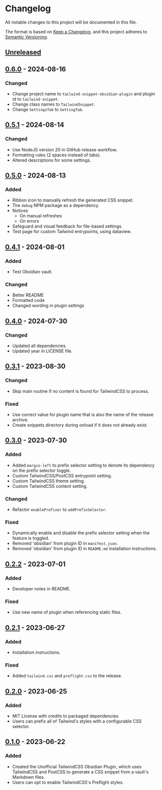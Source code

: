 # Changelog

All notable changes to this project will be documented in this file.

The format is based on [Keep a Changelog](https://keepachangelog.com/en/1.0.0/),
and this project adheres to
[Semantic Versioning](https://semver.org/spec/v2.0.0.html).

<!-- #### Subheading order reference -->
<!-- -   `Added` -->
<!-- -   `Changed` -->
<!-- -   `Deprecated` -->
<!-- -   `Removed` -->
<!-- -   `Fixed` -->
<!-- -   `Security` -->

## [Unreleased]

## [0.6.0] - 2024-08-16

### Changed

- Change project name to `tailwind-snippet-obsidian-plugin` and plugin id to `tailwind-snippet`.
- Change class names to `TailwindSnippet`.
- Change `SettingsTab` to `SettingTab`.

## [0.5.1] - 2024-08-14

### Changed

- Use NodeJS version 20 in GitHub release workflow.
- Formatting rules (2 spaces instead of tabs).
- Altered descriptions for some settings.

## [0.5.0] - 2024-08-13

### Added

- Ribbon icon to manually refresh the generated CSS snippet.
- The `debug` NPM package as a dependency.
- Notices
  - On manual refreshes
  - On errors
- Safeguard and visual feedback for file-based settings.
- Test page for custom Tailwind entrypoints, using dataview.

## [0.4.1] - 2024-08-01

### Added

- Test Obsidian vault.

### Changed

- Better README
- Formatted code
- Changed wording in plugin settings

## [0.4.0] - 2024-07-30

### Changed

- Updated all dependencies.
- Updated year in LICENSE file.

## [0.3.1] - 2023-08-30

### Changed

- Skip main routine if no content is found for TailwindCSS to process.

### Fixed

- Use correct value for plugin name that is also the name of the release
  archive.
- Create snippets directory during onload if it does not already exist.

## [0.3.0] - 2023-07-30

### Added

- Added `margin-left` to prefix selector setting to denote its dependency on
  the prefix selector toggle.
- Custom TailwindCSS/PostCSS entrypoint setting.
- Custom TailwindCSS theme setting.
- Custom TailwindCSS content setting.

### Changed

- Refactor `enablePrefixer` to `addPrefixSelector`.

### Fixed

- Dynamically enable and disable the prefix selector setting when the feature
  is toggled.
- Removed 'obsidian' from plugin ID in `manifest.json`.
- Removed 'obsidian' from plugin ID in `README.md` installation instructions.

## [0.2.2] - 2023-07-01

### Added

- Developer notes in README.

### Fixed

- Use new name of plugin when referencing static files.

## [0.2.1] - 2023-06-27

### Added

- Installation instructions.

### Fixed

- Added `tailwind.css` and `preflight.css` to the release.

## [0.2.0] - 2023-06-25

### Added

- MIT License with credits to packaged dependencies
- Users can prefix all of Tailwind's styles with a configurable CSS selector.

## [0.1.0] - 2023-06-22

### Added

- Created the Unofficial TailwindCSS Obsidian Plugin, which uses TailwindCSS
  and PostCSS to generate a CSS snippet from a vault's Markdown files.
- Users can opt to enable TailwindCSS's Preflight styles.

[unreleased]: https://github.com/nicholas-wilcox/tailwind-snippet-obsidian-plugin/compare/0.6.0...HEAD
[0.6.0]: https://github.com/nicholas-wilcox/tailwind-snippet-obsidian-plugin/compare/0.5.1...0.6.0
[0.5.1]: https://github.com/nicholas-wilcox/tailwind-snippet-obsidian-plugin/compare/0.5.0...0.5.1
[0.5.0]: https://github.com/nicholas-wilcox/tailwind-snippet-obsidian-plugin/compare/0.4.1...0.5.0
[0.4.1]: https://github.com/nicholas-wilcox/tailwind-snippet-obsidian-plugin/compare/0.4.0...0.4.1
[0.4.0]: https://github.com/nicholas-wilcox/tailwind-snippet-obsidian-plugin/compare/0.3.1...0.4.0
[0.3.1]: https://github.com/nicholas-wilcox/tailwind-snippet-obsidian-plugin/compare/0.3.0...0.3.1
[0.3.0]: https://github.com/nicholas-wilcox/tailwind-snippet-obsidian-plugin/compare/0.2.2...0.3.0
[0.2.2]: https://github.com/nicholas-wilcox/tailwind-snippet-obsidian-plugin/compare/0.2.1...0.2.2
[0.2.1]: https://github.com/nicholas-wilcox/tailwind-snippet-obsidian-plugin/compare/0.2.0...0.2.1
[0.2.0]: https://github.com/nicholas-wilcox/tailwind-snippet-obsidian-plugin/compare/0.1.0...0.2.0
[0.1.0]: https://github.com/nicholas-wilcox/tailwind-snippet-obsidian-plugin/releases/tag/0.1.0
